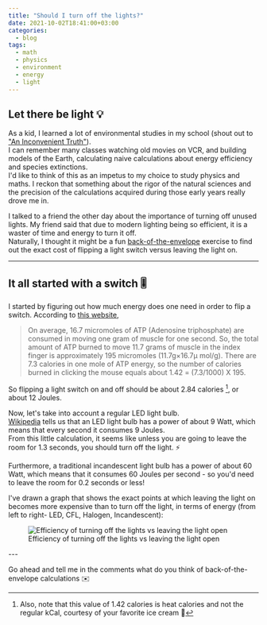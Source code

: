 ```yaml
---
title: "Should I turn off the lights?"
date: 2021-10-02T18:41:00+03:00
categories:
  - blog
tags:
  - math
  - physics
  - environment
  - energy
  - light
---
```


## Let there be light 💡
As a kid, I learned a lot of environmental studies in my school (shout out to ["An Inconvenient Truth"][an-inconvenient-truth]).  
I can remember many classes watching old movies on VCR, and building models of the Earth, calculating naive calculations about energy efficiency and species extinctions.  
I'd like to think of this as an impetus to my choice to study physics and maths. I reckon that something about the rigor of the natural sciences and the precision of the calculations acquired during those early years really drove me in.

I talked to a friend the other day about the importance of turning off unused lights. My friend said that due to modern lighting being so efficient, it is a waster of time and energy to turn it off.  
Naturally, I thought it might be a fun [back-of-the-envelope][back-of-the-envelope] exercise to find out the exact cost of flipping a light switch versus leaving the light on.

---

## It all started with a switch 🎚

I started by figuring out how much energy does one need in order to flip a switch. According to [this website][calories-switch-click], 
> On average, 16.7 micromoles of ATP (Adenosine triphosphate) are consumed in moving one gram of muscle for one second. So, the total amount of ATP burned to move 11.7 grams of muscle in the index finger is approximately 195 micromoles (11.7g×16.7μ mol/g). There are 7.3 calories in one mole of ATP energy, so the number of calories burned in clicking the mouse equals about 1.42 = (7.3/1000) X 195.

So flipping a light switch on and off should be about 2.84 calories [^1], or about 12 Joules.

Now, let's take into account a regular LED light bulb.  
[Wikipedia][wikipedia-light-bulbs-comparison] tells us that an LED light bulb has a power of about 9 Watt, which means that every second it consumes 9 Joules.  
From this little calculation, it seems like unless you are going to leave the room for 1.3 seconds, you should turn off the light.  ⚡️

Furthermore, a traditional incan­descent light bulb has a power of about 60 Watt, which means that it consumes 60 Joules per second - so you'd need to leave the room for 0.2 seconds or less!

I've drawn a graph that shows the exact points at which leaving the light on becomes more expensive than to turn off the light, in terms of energy (from left to right- LED, CFL, Halogen, Incandescent):


<figure class="align-left">
  <img src="{{ site.url }}{{ site.baseurl }}/assets/images/2021-10-02-should-i-turn-off-the-lights/light-graph.png" alt="Efficiency of turning off the lights vs leaving the light open">
  <figcaption>Efficiency of turning off the lights vs leaving the light open</figcaption>
</figure> 
---

Go ahead and tell me in the comments what do you think of back-of-the-envelope calculations ✉️

[an-inconvenient-truth]: https://en.wikipedia.org/wiki/An_Inconvenient_Truth
[back-of-the-envelope]: https://en.wikipedia.org/wiki/Back-of-the-envelope_calculation
[calories-switch-click]: https://gadgets.ndtv.com/others/news/revealed-the-number-of-calories-you-burn-with-click-of-a-mouse-341940
[wikipedia-light-bulbs-comparison]: [https://en.wikipedia.org/wiki/LED_lamp#Comparison_table]
[^1]: Also, note that this value of 1.42 calories is heat calories and not the regular kCal, courtesy of your favorite ice cream 🍦